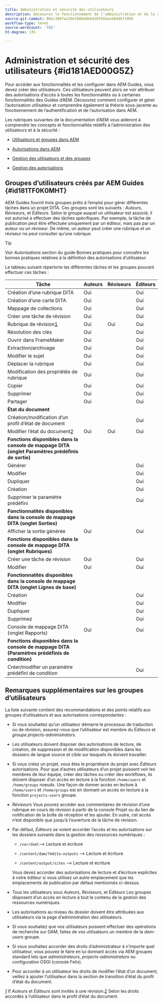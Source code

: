 ```yaml
---
title: Administration et sécurité des utilisateurs
description: Découvrez le fonctionnement de l’administration et de la sécurité des utilisateurs
source-git-commit: 801c306fa120e7889d4b9428fd5bee2849bf1956
workflow-type: tm+mt
source-wordcount: '742'
ht-degree: 13%

---
```



# Administration et sécurité des utilisateurs {#id181AED00G5Z}

Pour accéder aux fonctionnalités et les configurer dans AEM Guides, vous devez créer des utilisateurs. Ces utilisateurs peuvent alors se voir attribuer des autorisations d’accès à toutes les fonctionnalités ou à certaines fonctionnalités des Guides d’AEM. Découvrez comment configurer et gérer l’autorisation utilisateur et comprendre également la théorie sous-jacente au fonctionnement de l’authentification et de l’autorisation dans AEM.

Les rubriques suivantes de la documentation d’AEM vous aideront à comprendre les concepts et fonctionnalités relatifs à l’administration des utilisateurs et à la sécurité :

- [Utilisateurs et groupes dans AEM](https://helpx.adobe.com/experience-manager/6-5/sites/administering/using/security.html#UsersandGroupsinAEM)

- [Autorisations dans AEM](https://helpx.adobe.com/fr/experience-manager/6-5/sites/administering/using/security.html#PermissionsinAEM)

- [Gestion des utilisateurs et des groupes](https://helpx.adobe.com/experience-manager/6-5/sites/administering/using/security.html#ManagingUsersandGroups)

- [Gestion des autorisations](https://helpx.adobe.com/experience-manager/6-5/sites/administering/using/security.html#ManagingPermissions)


## Groupes d’utilisateurs créés par AEM Guides {#id181TF0K0MHT}

AEM Guides fournit trois groupes prêts à l’emploi pour gérer différentes tâches dans un projet DITA. Ces groupes sont les suivants : *Auteurs*, *Réviseurs*, et *Éditeurs*. Selon le groupe auquel un utilisateur est associé, il est autorisé à effectuer des tâches spécifiques. Par exemple, la tâche de publication peut être effectuée uniquement par un éditeur, mais pas par un auteur ou un réviseur. De même, un auteur peut créer une rubrique et un réviseur ne peut consulter qu’une rubrique.

>[!TIP]
>
> Voir *Autorisations* section du guide Bonnes pratiques pour connaître les bonnes pratiques relatives à la définition des autorisations d’utilisateur.

Le tableau suivant répertorie les différentes tâches et les groupes pouvant effectuer ces tâches :

| Tâche | Auteurs | Réviseurs | Éditeurs |
|----|-------|---------|----------|
| Création d’une rubrique DITA | Oui |   | Oui |
| Création d’une carte DITA | Oui |   | Oui |
| Mappage de collections | Oui |   | Oui |
| Créer une tâche de révision | Oui |   | Oui |
| Rubrique de révision[1](#fntarg_1) | Oui | Oui | Oui |
| Résolution des clés | Oui |   | Oui |
| Ouvrir dans FrameMaker | Oui |   | Oui |
| Extraction/archivage | Oui |   | Oui |
| Modifier le sujet | Oui |   | Oui |
| Déplacer la rubrique | Oui |   | Oui |
| Modification des propriétés de rubrique | Oui |   | Oui |
| Copier | Oui |   | Oui |
| Supprimer | Oui |   | Oui |
| Partager | Oui |   | Oui |
| **État du document** |
| Création/modification d’un profil d’état de document |   |   | Oui |
| Modifier l’état du document[2](#fntarg_2) | Oui | Oui | Oui |
| **Fonctions disponibles dans la console de mappage DITA \(onglet Paramètres prédéfinis de sortie\)** |
| Générer |   |   | Oui |
| Modifier |   |   | Oui |
| Dupliquer |   |   | Oui |
| Création |   |   | Oui |
| Supprimer le paramètre prédéfini |   |   | Oui |
| **Fonctionnalités disponibles dans la console de mappage DITA \(onglet Sorties\)** |
| Afficher la sortie générée | Oui |   | Oui |
| **Fonctions disponibles dans la console de mappage DITA \(onglet Rubriques\)** |
| Créer une tâche de révision | Oui |   | Oui |
| Modifier | Oui |   | Oui |
| **Fonctionnalités disponibles dans la console de mappage DITA \(onglet Lignes de base\)** |
| Création |   |   | Oui |
| Modifier |   |   | Oui |
| Dupliquer |   |   | Oui |
| Supprimez |   |   | Oui |
| Console de mappage DITA \(onglet Rapports\) | Oui |   | Oui |
| **Fonctions disponibles dans la console de mappage DITA \(Paramètres prédéfinis de condition\)** |
| Créer/modifier un paramètre prédéfini de condition |   |   | Oui |

## Remarques supplémentaires sur les groupes d’utilisateurs

La liste suivante contient des recommandations et des points relatifs aux groupes d’utilisateurs et aux autorisations correspondantes :

- Si vous souhaitez qu’un utilisateur démarre le processus de traduction ou de révision, assurez-vous que l’utilisateur est membre du *Éditeurs* et *groupe projects-administrators*.

- Les utilisateurs doivent disposer des autorisations de lecture, de création, de suppression et de modification disponibles dans les dossiers de langue source et cible sur lesquels ils doivent travailler.

- Si vous créez un projet, vous êtes le propriétaire du projet avec *Éditeurs* autorisations. Pour que d’autres utilisateurs d’un projet puissent voir les membres de leur équipe, créer des tâches ou créer des workflows, ils doivent disposer d’un accès en lecture à la fonction `/home/users` et `/home/groups` noeuds. Une façon de donner accès en lecture à `/home/users` et `/home/groups` est en donnant un accès en lecture à la fonction `projects-users` groupe.

- *Réviseurs* Vous pouvez accéder aux commentaires de révision d’une rubrique en cours de révision à partir de la console Projet ou du lien de notification de la boîte de réception et les ajouter. En outre, cet accès n’est disponible que jusqu’à l’ouverture de la tâche de révision.

- Par défaut, *Éditeurs* se voient accorder l’accès et les autorisations sur les dossiers suivants dans la gestion des ressources numériques :

   - ``/var/dxml``–\> Lecture et écriture

   - `/content/dam/fmdita-outputs` –\> Lecture et écriture

   - `/content/output/sites` –\> Lecture et écriture

   Vous devez accorder des autorisations de lecture et d’écriture explicites à votre éditeur si vous utilisez un autre emplacement que les emplacements de publication par défaut mentionnés ci-dessus.

- Tous les utilisateurs sous *Auteurs*, *Réviseurs*, et *Éditeurs* Les groupes disposent d’un accès en lecture à tout le contenu de la gestion des ressources numériques.

- Les autorisations au niveau du dossier doivent être attribuées aux utilisateurs via la page d’administration des utilisateurs.

- Si vous souhaitez que vos utilisateurs puissent effectuer des opérations de recherche sur DAM, faites de vos utilisateurs un membre de la *dam-users* groupe.

- Si vous souhaitez accorder des droits d’administrateur à n’importe quel utilisateur, vous pouvez le faire en lui donnant accès via AEM groupes standard tels que *administrateurs*, *projects-administrators* ou configuration OSGI \(console Felix\).

- Pour accorder à un utilisateur les droits de modifier l’état d’un document, veillez à ajouter l’utilisateur dans la section de transition d’état du profil d’état du document.

[1](#fnsrc_1) If *Auteurs* et *Éditeurs* sont invités à une révision.[2](#fnsrc_2) Selon les droits accordés à l’utilisateur dans le profil d’état du document.

